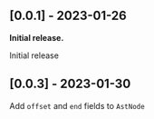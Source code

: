 ## [0.0.1] - 2023-01-26

**Initial release.**

Initial release

## [0.0.3] - 2023-01-30

Add `offset` and `end` fields to `AstNode`
